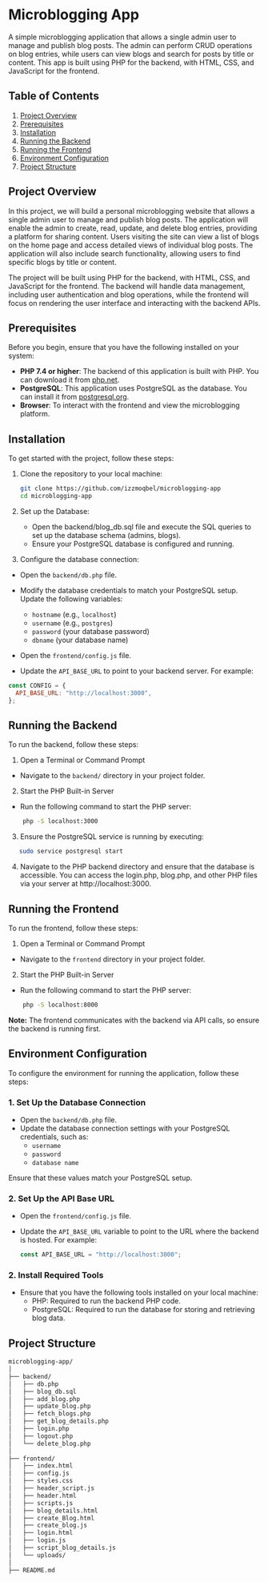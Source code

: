 # Microblogging App

A simple microblogging application that allows a single admin user to manage and publish blog posts. The admin can perform CRUD operations on blog entries, while users can view blogs and search for posts by title or content. This app is built using PHP for the backend, with HTML, CSS, and JavaScript for the frontend.

## Table of Contents

1. [Project Overview](#project-overview)
2. [Prerequisites](#prerequisites)
3. [Installation](#installation)
4. [Running the Backend](#running-the-backend)
5. [Running the Frontend](#running-the-frontend)
6. [Environment Configuration](#environment-configuration)
7. [Project Structure](#project-structure)

## Project Overview

In this project, we will build a personal microblogging website that allows a single admin user to manage and publish blog posts. The application will enable the admin to create, read, update, and delete blog entries, providing a platform for sharing content. Users visiting the site can view a list of blogs on the home page and access detailed views of individual blog posts. The application will also include search functionality, allowing users to find specific blogs by title or content.

The project will be built using PHP for the backend, with HTML, CSS, and JavaScript for the frontend. The backend will handle data management, including user authentication and blog operations, while the frontend will focus on rendering the user interface and interacting with the backend APIs.

## Prerequisites

Before you begin, ensure that you have the following installed on your system:

- **PHP 7.4 or higher**: The backend of this application is built with PHP. You can download it from [php.net](https://www.php.net/).
- **PostgreSQL**: This application uses PostgreSQL as the database. You can install it from [postgresql.org](https://www.postgresql.org/).
- **Browser**: To interact with the frontend and view the microblogging platform.

## Installation

To get started with the project, follow these steps:

1. Clone the repository to your local machine:

   ```bash
   git clone https://github.com/izzmoqbel/microblogging-app
   cd microblogging-app
   ```

2. Set up the Database:

   - Open the backend/blog_db.sql file and execute the SQL queries to set up the database schema (admins, blogs).
   - Ensure your PostgreSQL database is configured and running.

3. Configure the database connection:

- Open the `backend/db.php` file.
- Modify the database credentials to match your PostgreSQL setup. Update the following variables:

  - `hostname` (e.g., `localhost`)
  - `username` (e.g., `postgres`)
  - `password` (your database password)
  - `dbname` (your database name)

- Open the `frontend/config.js` file.
- Update the `API_BASE_URL` to point to your backend server. For example:

```javascript
const CONFIG = {
  API_BASE_URL: "http://localhost:3000",
};
```

## Running the Backend

To run the backend, follow these steps:

1. Open a Terminal or Command Prompt

- Navigate to the `backend/` directory in your project folder.

2. Start the PHP Built-in Server

- Run the following command to start the PHP server:

```bash
    php -S localhost:3000
```

3. Ensure the PostgreSQL service is running by executing:

```bash
   sudo service postgresql start
```

4. Navigate to the PHP backend directory and ensure that the database is accessible. You can access the login.php, blog.php, and other PHP files via your server at http://localhost:3000.

## Running the Frontend

To run the frontend, follow these steps:

1. Open a Terminal or Command Prompt

- Navigate to the `frontend` directory in your project folder.

2. Start the PHP Built-in Server

- Run the following command to start the PHP server:

```bash
    php -S localhost:8000
```

**Note:** The frontend communicates with the backend via API calls, so ensure the backend is running first.

## Environment Configuration

To configure the environment for running the application, follow these steps:

### 1. Set Up the Database Connection

- Open the `backend/db.php` file.
- Update the database connection settings with your PostgreSQL credentials, such as:
  - `username`
  - `password`
  - `database name`

Ensure that these values match your PostgreSQL setup.

### 2. Set Up the API Base URL

- Open the `frontend/config.js` file.
- Update the `API_BASE_URL` variable to point to the URL where the backend is hosted. For example:

  ```javascript
  const API_BASE_URL = "http://localhost:3000";
  ```

### 2. Install Required Tools

- Ensure that you have the following tools installed on your local machine:
  - PHP: Required to run the backend PHP code.
  - PostgreSQL: Required to run the database for storing and retrieving blog data.
 
## Project Structure

```bash
microblogging-app/
│
├── backend/
│   ├── db.php
│   ├── blog_db.sql
│   ├── add_blog.php
│   ├── update_blog.php
│   ├── fetch_blogs.php
│   ├── get_blog_details.php
│   ├── login.php
│   ├── logout.php
│   └── delete_blog.php
│
├── frontend/
│   ├── index.html
│   ├── config.js
│   ├── styles.css
│   ├── header_script.js
│   ├── header.html
│   ├── scripts.js
│   ├── blog_details.html
│   ├── create_Blog.html
│   ├── create_blog.js
│   ├── login.html
│   ├── login.js
│   ├── script_blog_details.js
│   └── uploads/
│
├── README.md
```
